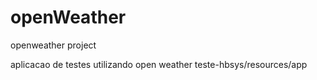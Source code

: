 # openWeather
openweather project

aplicacao de testes utilizando open weather
teste-hbsys/resources/app
